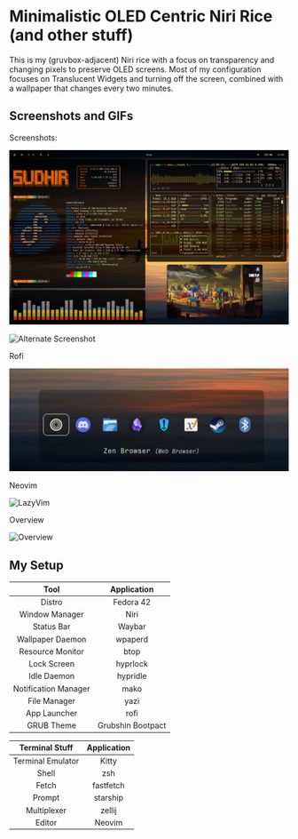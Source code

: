 # Minimalistic OLED Centric Niri Rice (and other stuff)

This is my (gruvbox-adjacent) Niri rice with a focus on transparency and changing pixels to preserve OLED screens. Most of my configuration focuses on Translucent Widgets and turning off the screen, combined with a wallpaper that changes every two minutes.

## Screenshots and GIFs

Screenshots:

![Main Screenshot](ScreenShots_GIFs/mainshot.png)

![Alternate Screenshot](ScreenShots_GIFs/alternative.png)

Rofi

![Rofi](ScreenShots_GIFs/rofi.png)

Neovim

![LazyVim](ScreenShots_GIFs/vim.png)

Overview

![Overview](ScreenShots_GIFs/overview.png)
## My Setup

| Tool | Application |
|:-----------:|:----:|
| Distro | Fedora 42 |
| Window Manager | Niri |
| Status Bar | Waybar |
| Wallpaper Daemon | wpaperd|
| Resource Monitor | btop |
| Lock Screen | hyprlock |
| Idle Daemon | hypridle |
| Notification Manager | mako |
| File Manager | yazi |
| App Launcher | rofi |
| GRUB Theme | Grubshin Bootpact |

| Terminal Stuff | Application |
|:--------------:|:------------:|
|Terminal Emulator|Kitty|
|Shell|zsh|
|Fetch|fastfetch|
|Prompt|starship|
|Multiplexer|zellij|
|Editor|Neovim|

